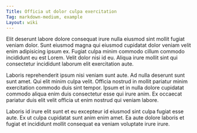 ```yaml
---
Title: Officia ut dolor culpa exercitation
Tag: markdown-medium, example
Layout: wiki
---
```

Elit deserunt labore dolore consequat irure nulla eiusmod sint mollit fugiat veniam dolor. Sunt eiusmod magna qui eiusmod cupidatat dolor veniam velit enim adipisicing ipsum ex. Fugiat culpa minim commodo cillum commodo incididunt eu est Lorem. Velit dolor nisi id eu. Aliqua irure mollit sint qui consectetur incididunt laborum elit exercitation aute.

Laboris reprehenderit ipsum nisi veniam sunt aute. Ad nulla deserunt sunt sunt amet. Qui elit minim culpa velit. Officia nostrud in mollit pariatur minim exercitation commodo duis sint tempor. Ipsum et in nulla dolore cupidatat commodo aliqua enim duis consectetur esse qui irure anim. Ex occaecat pariatur duis elit velit officia ut enim nostrud qui veniam labore.

Laboris id irure elit sunt et eu excepteur id eiusmod sint culpa fugiat esse aute. Ex ut culpa cupidatat sunt anim enim amet. Ea aute dolore laboris et fugiat et incididunt mollit consequat ea veniam voluptate irure irure.